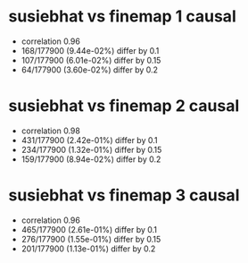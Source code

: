# susiebhat vs finemap  1 causal

- correlation 0.96
- 168/177900 (9.44e-02%) differ by 0.1
- 107/177900 (6.01e-02%) differ by 0.15
- 64/177900 (3.60e-02%) differ by 0.2


# susiebhat vs finemap  2 causal

- correlation 0.98
- 431/177900 (2.42e-01%) differ by 0.1
- 234/177900 (1.32e-01%) differ by 0.15
- 159/177900 (8.94e-02%) differ by 0.2


# susiebhat vs finemap  3 causal

- correlation 0.96
- 465/177900 (2.61e-01%) differ by 0.1
- 276/177900 (1.55e-01%) differ by 0.15
- 201/177900 (1.13e-01%) differ by 0.2


